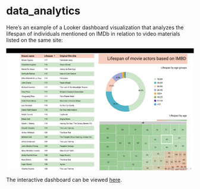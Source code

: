 # data_analytics

Here’s an example of a Looker dashboard visualization that analyzes the lifespan of individuals mentioned on IMDb in relation to video materials listed on the same site:

<img src="Visualisation/Looker_imbd_example.png" alt="Looker Dashboard Example (imbd)">

The interactive dashboard can be viewed [here](https://lookerstudio.google.com/embed/reporting/15deb2b7-387a-4cfd-9e1e-d1747ec0bafc/page/NFd8D).
